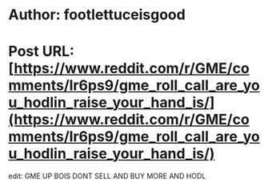 # Author: footlettuceisgood
# Post URL: [https://www.reddit.com/r/GME/comments/lr6ps9/gme_roll_call_are_you_hodlin_raise_your_hand_is/](https://www.reddit.com/r/GME/comments/lr6ps9/gme_roll_call_are_you_hodlin_raise_your_hand_is/)


edit: GME UP BOIS DONT SELL AND BUY MORE AND HODL
